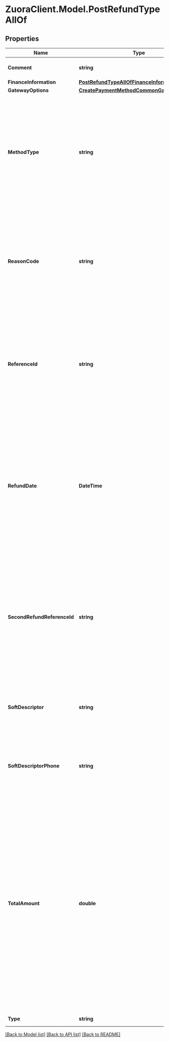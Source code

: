 # ZuoraClient.Model.PostRefundTypeAllOf

## Properties

Name | Type | Description | Notes
------------ | ------------- | ------------- | -------------
**Comment** | **string** | Comments about the refund.  | [optional] 
**FinanceInformation** | [**PostRefundTypeAllOfFinanceInformation**](PostRefundTypeAllOfFinanceInformation.md) |  | [optional] 
**GatewayOptions** | [**CreatePaymentMethodCommonGatewayOptions**](CreatePaymentMethodCommonGatewayOptions.md) |  | [optional] 
**MethodType** | **string** | How an external refund was issued to a customer. This field is required for an external refund and must be left empty for an electronic refund. You can issue an external refund on an electronic payment.  | [optional] 
**ReasonCode** | **string** | A code identifying the reason for the transaction. The value must be an existing reason code or empty. If you do not specify a value, Zuora uses the default reason code.  | [optional] 
**ReferenceId** | **string** | The transaction ID returned by the payment gateway for an electronic refund. Use this field to reconcile refunds between your gateway and Zuora Payments.  | [optional] 
**RefundDate** | **DateTime** | The date when the refund takes effect, in &#x60;yyyy-mm-dd&#x60; format. The date of the refund cannot be before the payment date. Specify this field only for external refunds. Zuora automatically generates this field for electronic refunds.  | [optional] 
**SecondRefundReferenceId** | **string** | The transaction ID returned by the payment gateway if there is an additional transaction for the refund. Use this field to reconcile payments between your gateway and Zuora Payments.  | [optional] 
**SoftDescriptor** | **string** | A payment gateway-specific field that maps to Zuora for the gateways, Orbital, Vantiv and Verifi. | [optional] 
**SoftDescriptorPhone** | **string** | A payment gateway-specific field that maps to Zuora for the gateways, Orbital, Vantiv and Verifi. | [optional] 
**TotalAmount** | **double** | The total amount of the refund. The amount cannot exceed the unapplied amount of the associated payment. If the original payment was applied to one or more invoices or debit memos, you have to unapply a full or partial payment from the invoices or debit memos, and then refund the full or partial unapplied payment to your customers.   | 
**Type** | **string** | The type of the refund.  | 

[[Back to Model list]](../README.md#documentation-for-models) [[Back to API list]](../README.md#documentation-for-api-endpoints) [[Back to README]](../README.md)

